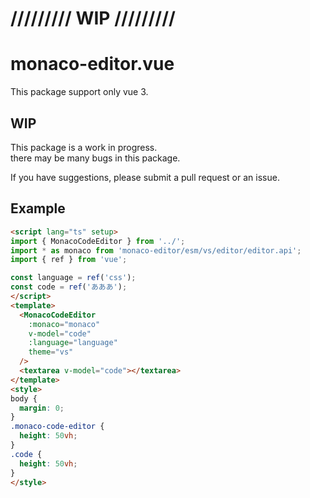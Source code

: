 # ///////// WIP /////////
# monaco-editor.vue
This package support only vue 3.

## WIP
This package is a work in progress.  
there may be many bugs in this package.

If you have suggestions, please submit a pull request or an issue.

## Example

```html
<script lang="ts" setup>
import { MonacoCodeEditor } from '../';
import * as monaco from 'monaco-editor/esm/vs/editor/editor.api';
import { ref } from 'vue';

const language = ref('css');
const code = ref('あああ');
</script>
<template>
  <MonacoCodeEditor
    :monaco="monaco"
    v-model="code"
    :language="language"
    theme="vs"
  />
  <textarea v-model="code"></textarea>
</template>
<style>
body {
  margin: 0;
}
.monaco-code-editor {
  height: 50vh;
}
.code {
  height: 50vh;
}
</style>
```
